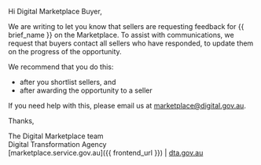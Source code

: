 Hi Digital Marketplace Buyer,  
  
We are writing to let you know that sellers are requesting feedback for {{ brief_name }} on the Marketplace. To assist with communications, we request that buyers contact all sellers who have responded, to update them on the progress of the opportunity.
  
We recommend that you do this:

- after you shortlist sellers, and 
- after awarding the opportunity to a seller
  
If you need help with this, please email us at [marketplace@digital.gov.au](mailto:marketplace@digital.gov.au).  
  
  
Thanks,  
  
The Digital Marketplace team  
Digital Transformation Agency  
[marketplace.service.gov.au]({{ frontend_url }}) | [dta.gov.au](https://dta.gov.au)
